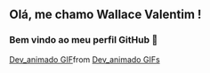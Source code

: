 ## Olá, me chamo Wallace Valentim ! 
### Bem vindo ao meu perfil GitHub 👋

<div class="tenor-gif-embed" data-postid="25018018" data-share-method="host" data-aspect-ratio="1" data-width="100%"><a href="https://tenor.com/view/dev_animado-gif-25018018">Dev_animado GIF</a>from <a href="https://tenor.com/search/dev_animado-gifs">Dev_animado GIFs</a></div> <script type="text/javascript" async src="https://tenor.com/embed.js"></script>
